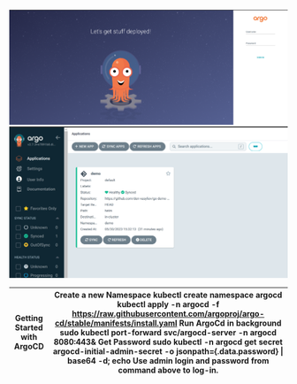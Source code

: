 ![Image](/argocd2.png)
![Image](/argocd1.png)


| Getting Started with ArgoCD 	| Create a new Namespace  kubectl create namespace argocd kubectl apply -n argocd -f https://raw.githubusercontent.com/argoproj/argo-cd/stable/manifests/install.yaml  Run ArgoCd in background sudo kubectl port-forward svc/argocd-server -n argocd 8080:443&  Get Password sudo kubectl -n argocd get secret argocd-initial-admin-secret -o jsonpath={.data.password} \| base64 -d; echo  Use admin login and password from command above to log-in. 	|
|-----------------------------	|-------------------------------------------------------------------------------------------------------------------------------------------------------------------------------------------------------------------------------------------------------------------------------------------------------------------------------------------------------------------------------------------------------------------------------------------------------	|
